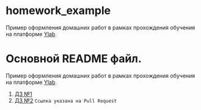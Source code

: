 # homework_example
Пример оформления домашних работ в рамках прохождения обучения на платформе [Ylab](https://learning-platform-dev.ylab.website/). 

# Основной README файл.

Пример оформления домашних работ в рамках прохождения обучения на платформе [Ylab](https://learning-platform-dev.ylab.website/). 

1. [ДЗ №1](https://github.com/YlabCourse/homework_example/tree/main/homework_1) 
2. [ДЗ №2](https://github.com/YlabCourse/homework_example/pull/1/files) `Ссылка указана на Pull Request`
